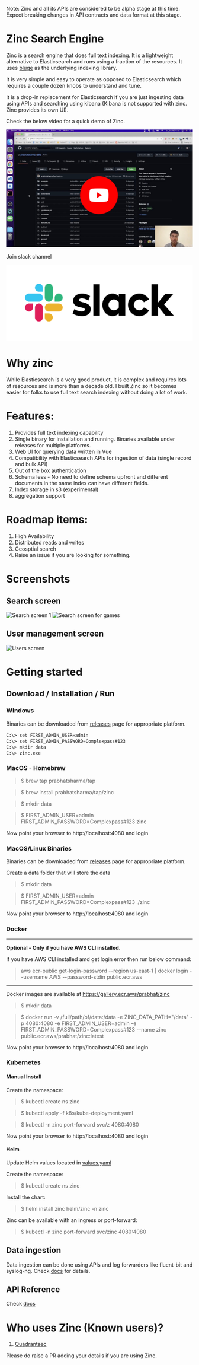 Note: Zinc and all its APIs are considered to be alpha stage at this time. Expect breaking changes in API contracts and data format at this stage.
# Zinc Search Engine

Zinc is a search engine that does full text indexing. It is a lightweight alternative to Elasticsearch and runs using a fraction of the resources. It uses [bluge](https://github.com/blugelabs/bluge) as the underlying indexing library.

It is very simple and easy to operate as opposed to Elasticsearch which requires a couple dozen knobs to understand and tune. 

It is a drop-in replacement for Elasticsearch if you are just ingesting data using APIs and searching using kibana (Kibana is not supported with zinc. Zinc provides its own UI).

Check the below video for a quick demo of Zinc.

[![Zinc Youtube](./screenshots/zinc-youtube.jpg)](https://www.youtube.com/watch?v=aZXtuVjt1ow)

Join slack channel

[![Slack](./screenshots/slack.png)](https://join.slack.com/t/zinc-nvh4832/shared_invite/zt-11r96hv2b-UwxUILuSJ1duzl_6mhJwVg)

# Why zinc

  While Elasticsearch is a very good product, it is complex and requires lots of resources and is more than a decade old. I built Zinc so it becomes easier for folks to use full text search indexing without doing a lot of work.

# Features:

1. Provides full text indexing capability
2. Single binary for installation and running. Binaries available under releases for multiple platforms.
3. Web UI for querying data written in Vue
4. Compatibility with Elasticsearch APIs for ingestion of data (single record and bulk API)
5. Out of the box authentication
6. Schema less - No need to define schema upfront and different documents in the same index can have different fields.
7. Index storage in s3 (experimental)
8. aggregation support

# Roadmap items:
1. High Availability
1. Distributed reads and writes
1. Geosptial search
1. Raise an issue if you are looking for something.

# Screenshots

## Search screen
![Search screen 1](./screenshots/search_screen.jpg)
![Search screen for games](./screenshots/search_screen_paris.jpg)

## User management screen
![Users screen](./screenshots/users_screen.jpg)

# Getting started


## Download / Installation / Run

### Windows 

Binaries can be downloaded from [releases](https://github.com/prabhatsharma/zinc/releases) page for appropriate platform.

```shell
C:\> set FIRST_ADMIN_USER=admin
C:\> set FIRST_ADMIN_PASSWORD=Complexpass#123
C:\> mkdir data
C:\> zinc.exe
```
### MacOS - Homebrew 

> $ brew tap prabhatsharma/tap

> $ brew install prabhatsharma/tap/zinc

> $ mkdir data

> $ FIRST_ADMIN_USER=admin FIRST_ADMIN_PASSWORD=Complexpass#123 zinc 

Now point your browser to http://localhost:4080 and login

### MacOS/Linux Binaries
Binaries can be downloaded from [releases](https://github.com/prabhatsharma/zinc/releases) page for appropriate platform.

Create a data folder that will store the data
> $ mkdir data

> $ FIRST_ADMIN_USER=admin FIRST_ADMIN_PASSWORD=Complexpass#123 ./zinc 

Now point your browser to http://localhost:4080 and login

### Docker

------------------------
**Optional - Only if you have AWS CLI installed.**

If you have AWS CLI installed amd get login error then run below command:

> aws ecr-public get-login-password --region us-east-1 | docker login --username AWS --password-stdin public.ecr.aws

------------------------

Docker images are available at https://gallery.ecr.aws/prabhat/zinc

> $ mkdir data

> $ docker run -v /full/path/of/data:/data -e ZINC_DATA_PATH="/data" -p 4080:4080 -e FIRST_ADMIN_USER=admin -e FIRST_ADMIN_PASSWORD=Complexpass#123 --name zinc public.ecr.aws/prabhat/zinc:latest



Now point your browser to http://localhost:4080 and login

### Kubernetes

#### Manual Install

Create the namespace:
> $ kubectl create ns zinc

> $ kubectl apply -f k8s/kube-deployment.yaml

> $ kubectl -n zinc port-forward svc/z 4080:4080

Now point your browser to http://localhost:4080 and login

#### Helm

Update Helm values located in [values.yaml](helm/zinc/values.yaml)

Create the namespace:
> $ kubectl create ns zinc

Install the chart:
> $ helm install zinc helm/zinc -n zinc

Zinc can be available with an ingress or port-forward:
> $ kubectl -n zinc port-forward svc/zinc 4080:4080

## Data ingestion
Data ingestion can be done using APIs and log forwarders like fluent-bit and syslog-ng. Check [docs](https://docs.zincsearch.io/ingestion/bulk-ingestion/#bulk-ingestion) for details.

## API Reference

Check [docs](https://docs.zincsearch.io/API%20Reference/)


# Who uses Zinc (Known users)?

1. [Quadrantsec](https://quadrantsec.com/)

Please do raise a PR adding your details if you are using Zinc.



